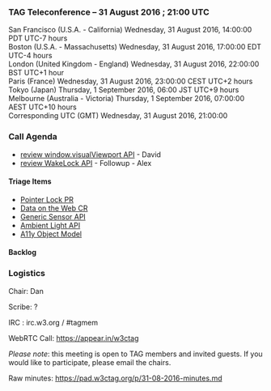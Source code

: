 ### TAG Teleconference – 31 August 2016 ; 21:00 UTC

San Francisco (U.S.A. - California)	Wednesday, 31 August 2016, 14:00:00	PDT	UTC-7 hours  
Boston (U.S.A. - Massachusetts)	Wednesday, 31 August 2016, 17:00:00	EDT	UTC-4 hours  
London (United Kingdom - England)	Wednesday, 31 August 2016, 22:00:00	BST	UTC+1 hour  
Paris (France)	Wednesday, 31 August 2016, 23:00:00	CEST	UTC+2 hours  
Tokyo (Japan)	Thursday, 1 September 2016, 06:00	JST	UTC+9 hours  
Melbourne (Australia - Victoria)	Thursday, 1 September 2016, 07:00:00	AEST	UTC+10 hours  
Corresponding UTC (GMT)	Wednesday, 31 August 2016, 21:00:00	 

### Call Agenda

* [review window.visualViewport API](https://github.com/w3ctag/spec-reviews/issues/128) - David
* [review WakeLock API](https://github.com/w3ctag/spec-reviews/issues/126) - Followup - Alex

#### Triage Items
* [Pointer Lock PR](https://www.w3.org/TR/2016/PR-pointerlock-20160830/)
* [Data on the Web CR](https://www.w3.org/TR/2016/CR-dwbp-20160830/)
* [Generic Sensor API](https://www.w3.org/TR/2016/WD-generic-sensor-20160830/)
* [Ambient Light API](https://www.w3.org/TR/2016/WD-ambient-light-20160830/)
* [A11y Object Model](https://a11y-api.github.io/a11y-api/spec/)

#### Backlog

### Logistics

Chair: Dan

Scribe: ?

IRC : irc.w3.org / #tagmem

WebRTC Call: https://appear.in/w3ctag

*Please note*: this meeting is open to TAG members and invited guests. If you would like to participate, please email the chairs.

Raw minutes: https://pad.w3ctag.org/p/31-08-2016-minutes.md
